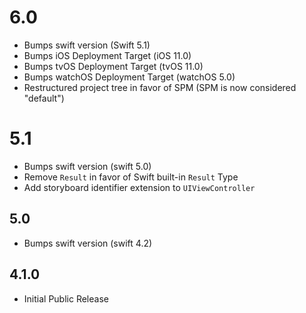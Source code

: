 # 6.0

- Bumps swift version (Swift 5.1)
- Bumps iOS Deployment Target (iOS 11.0)
- Bumps tvOS Deployment Target (tvOS 11.0)
- Bumps watchOS Deployment Target (watchOS 5.0)
- Restructured project tree in favor of SPM (SPM is now considered "default")

# 5.1

- Bumps swift version (swift 5.0)
- Remove `Result` in favor of Swift built-in `Result` Type
- Add storyboard identifier extension to `UIViewController`

## 5.0

- Bumps swift version (swift 4.2)

## 4.1.0

- Initial Public Release
